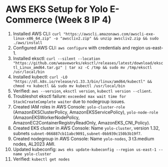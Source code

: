 # AWS EKS Setup for Yolo E-Commerce (Week 8 IP 4)

1. Installed AWS CLI: `curl "https://awscli.amazonaws.com/awscli-exe-linux-x86_64.zip" -o "awscliv2.zip" && unzip awscliv2.zip && sudo ./aws/install`
2. Configured AWS CLI: `aws configure` with credentials and region us-east-1.
3. Installed eksctl: `curl --silent --location "https://github.com/weaveworks/eksctl/releases/latest/download/eksctl_Linux_amd64.tar.gz" | tar xz -C /tmp && sudo mv /tmp/eksctl /usr/local/bin`
4. Installed kubectl: `curl -LO "https://dl.k8s.io/release/v1.33.3/bin/linux/amd64/kubectl" && chmod +x kubectl && sudo mv kubectl /usr/local/bin`
5. Verified: `aws --version`, `eksctl version`, `kubectl version --client`.
6. Troubleshot eksctl failure: `exceeded max wait time for StackCreateComplete waiter` due to nodegroup issues.
7. Created IAM roles in AWS Console: `yolo-cluster-role` (AmazonEKSClusterPolicy, AmazonEKSServicePolicy), `yolo-node-role` (AmazonEKSWorkerNodePolicy, AmazonEC2ContainerRegistryReadOnly, AmazonEKS_CNI_Policy).
8. Created EKS cluster in AWS Console: Name `yolo-cluster`, version 1.32, subnets `subnet-066887cb11abc9091,subnet-0bb939c150b3b19f7`.
9. Created nodegroup in AWS Console: Name `yolo-nodes`, 3 t3.medium nodes, AL2023 AMI.
10. Updated kubeconfig: `aws eks update-kubeconfig --region us-east-1 --name yolo-cluster`
11. Verified: `kubectl get nodes`
